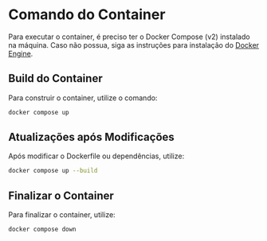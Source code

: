 # Comando do Container
Para executar o container, é preciso ter o Docker Compose (v2) instalado na máquina. Caso não possua, siga as instruções para instalação do [Docker Engine](https://docs.docker.com/engine/install/).
## Build do Container
Para construir o container, utilize o comando:
```bash
docker compose up
```

## Atualizações após Modificações
Após modificar o Dockerfile ou dependências, utilize:
```bash
docker compose up --build
```

## Finalizar o Container
Para finalizar o container, utilize:
```bash
docker compose down
```
